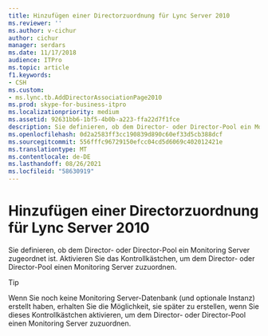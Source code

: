 ```yaml
---
title: Hinzufügen einer Directorzuordnung für Lync Server 2010
ms.reviewer: ''
ms.author: v-cichur
author: cichur
manager: serdars
ms.date: 11/17/2018
audience: ITPro
ms.topic: article
f1.keywords:
- CSH
ms.custom:
- ms.lync.tb.AddDirectorAssociationPage2010
ms.prod: skype-for-business-itpro
ms.localizationpriority: medium
ms.assetid: 92631bb6-1bf5-4b0b-a223-ffa22d7f1fce
description: Sie definieren, ob dem Director- oder Director-Pool ein Monitoring Server zugeordnet ist. Aktivieren Sie das Kontrollkästchen, um dem Director- oder Director-Pool einen Monitoring Server zuzuordnen.
ms.openlocfilehash: 0d2a2583ff3cc190839d890c60ef33d5cb388dcf
ms.sourcegitcommit: 556fffc96729150efcc04cd5d6069c402012421e
ms.translationtype: MT
ms.contentlocale: de-DE
ms.lasthandoff: 08/26/2021
ms.locfileid: "58630919"
---
```

# <a name="add-director-association-for-lync-server-2010"></a>Hinzufügen einer Directorzuordnung für Lync Server 2010
 
Sie definieren, ob dem Director- oder Director-Pool ein Monitoring Server zugeordnet ist. Aktivieren Sie das Kontrollkästchen, um dem Director- oder Director-Pool einen Monitoring Server zuzuordnen.
  
> [!TIP]
> Wenn Sie noch keine Monitoring Server-Datenbank (und optionale Instanz) erstellt haben, erhalten Sie die Möglichkeit, sie später zu erstellen, wenn Sie dieses Kontrollkästchen aktivieren, um dem Director- oder Director-Pool einen Monitoring Server zuzuordnen. 
  

